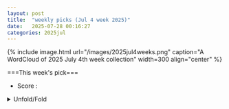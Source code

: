 ```yaml
---
layout: post
title:  "weekly picks (Jul 4 week 2025)"
date:   2025-07-28 00:16:27
categories: 2025jul
---
```


{% include image.html url="/images/2025jul4weeks.png" caption="A WordCloud of 2025 July 4th week collection" width=300 align="center" %}




===This week's pick===


* Score : 



<details>
  <summary> Unfold/Fold </summary>
  {% capture markdowncontent %}



---
07/30






1. **[s42005-025-02174-2](https://www.nature.com/articles/s42005-025-02174-2)** Pressure tuning of Kitaev spin liquid candidate Na<sub>3</sub>Co<sub>2</sub>SbO<sub>6</sub> (Communications Physics)



1. **[lvb9-pfr3](http://link.aps.org/doi/10.1103/lvb9-pfr3)** Direct Implementation of High-Fidelity Three-Qubit Gates for Superconducting Processor with Tunable Couplers (PRL)


1. **[pgnx-11ph](http://link.aps.org/doi/10.1103/pgnx-11ph)** Approximately Symmetric Neural Networks for Quantum Spin Liquids (PRL)

1. **[l8lg-ny6m](http://link.aps.org/doi/10.1103/l8lg-ny6m)** Inelastic Tunneling into Multipolaronic Bound States in Single-Layer MoS2 (PRX)

1. **[Physics.18.s100](http://link.aps.org/doi/10.1103/Physics.18.s100)** Making Small Free-Electron Lasers More Reliable (Physics)




1. **[2507.21209v1](https://arxiv.org/abs/2507.21209)** Anomalies of global symmetries on the lattice (arXiv)

1. **[2507.21226v1](https://arxiv.org/abs/2507.21226)** Magnetically ordered yet topologically robust phases emerging in concurrent Kitaev spin liquids (arXiv)

1. **[2507.21283v1](https://arxiv.org/abs/2507.21283)** Topological indicators for systems with open boundaries: Application to the Kitaev wire (arXiv)

1. **[2507.21301v1](https://arxiv.org/abs/2507.21301)** REBCO delamination by transverse electromagnetic stress due to screening current in magnetic field (arXiv)

1. **[2507.21306v1](https://arxiv.org/abs/2507.21306)** Large-scale characterization of Single-Hole Transistors in 22-nm FDSOI CMOS Technology (arXiv)

1. **[2507.21343v1](https://arxiv.org/abs/2507.21343)** Charge-Transfer Complex kappa-(BEST)2Cu2(CN)3 Analogous to Organic Spin Liquid Candidate (arXiv)

1. **[2507.21375v1](https://arxiv.org/abs/2507.21375)** Excitation and tunneling spectra of a fractional quantum Hall system in the thin cylinder limit (arXiv)

1. **[2507.21403v1](https://arxiv.org/abs/2507.21403)** High-resolution Measurements of Thermal Conductivity Matrix and Search for Thermal Hall Effect in La2CuO4 (arXiv)

1. **[2507.21446v1](https://arxiv.org/abs/2507.21446)** Field-free Superconducting Diode Effect and Topological Fulde-Ferrell-Larkin-Ovchinnikov Superconductivity in Altermagnetic Shiba Chains (arXiv)

1. **[2507.21458v1](https://arxiv.org/abs/2507.21458)** Magneto-cubic and magneto-linear dependence observed in an in-plane anomalous Hall magnet (arXiv)

1. **[2507.21501v1](https://arxiv.org/abs/2507.21501)** Non-interacting fractional topological Stark insulator (arXiv)

1. **[2507.21614v1](https://arxiv.org/abs/2507.21614)** Metastability of 2D-material-on-metal-islands structures (arXiv)

1. **[2507.21629v1](https://arxiv.org/abs/2507.21629)** Quantum Interference and Rashba Spin-Orbit Coupling in a Chain of Planar Quantum Rings: Effects on Magnetic and Transport Properties (arXiv)

1. **[2507.21697v1](https://arxiv.org/abs/2507.21697)** Detecting the Largest Correlations using the Correlation Density Matrix: a Quantum Monte Carlo Approach (arXiv)

1. **[2507.21771v1](https://arxiv.org/abs/2507.21771)** Static and Dynamical Characterization of Ground State Phases Induced by Frustration and Magnetic Field in the Spin-1 Orthogonal Dimer Chain (arXiv)

1. **[2507.21793v1](https://arxiv.org/abs/2507.21793)** Strong correlation behavior and Strong coupling superconductivity in (Ti1/4Hf1/4Nb1/4Ta1/4)1-xNix with the rich magnetic element Ni (arXiv)

1. **[2507.21804v1](https://arxiv.org/abs/2507.21804)** Heating Dynamics of Correlated Fermions under Dephasing (arXiv)

1. **[2507.21847v1](https://arxiv.org/abs/2507.21847)** Direct signatures of d-level hybridization and dimerization in magnetic adatom chains on a superconductor (arXiv)

1. **[2507.21869v1](https://arxiv.org/abs/2507.21869)** Multi-Gap superconductivity in HgS under pressure (arXiv)

1. **[2507.21897v1](https://arxiv.org/abs/2507.21897)** Superconducting Diode Effect in Weak Localization Regime (arXiv)

1. **[2507.21993v1](https://arxiv.org/abs/2507.21993)** Consistent quantum treatments of non-convex kinetic energies (arXiv)

1. **[2507.21997v1](https://arxiv.org/abs/2507.21997)** Proximity screening greatly enhances electronic quality of graphene (arXiv)

1. **[2507.22018v1](https://arxiv.org/abs/2507.22018)** Effect of applied pressure on the non-relativistic spin-splitting (NRSS) of FeSb2 altermagnet: A first-principles study (arXiv)

1. **[2507.22026v1](https://arxiv.org/abs/2507.22026)** A Hierarchy of Topological and Superconducting States in Rhombohedral Hexalayer Graphene (arXiv)

1. **[2507.22044v1](https://arxiv.org/abs/2507.22044)** Spin-resolved ballistic transport in three-terminal Zigzag Graphene Nanoribbon Device (arXiv)

1. **[2507.21217v1](https://arxiv.org/abs/2507.21217)** Robust qubit interactions mediated by photonic topological edge states (arXiv)

1. **[2507.21700v1](https://arxiv.org/abs/2507.21700)** Orbital-selective charge transfer drives two-step negative thermal expansion structural transitions in PbTa2Se4 (arXiv)

1. **[2507.21734v1](https://arxiv.org/abs/2507.21734)** Ultralow thermal conductivity via weak interactions in PbSe/PbTe monolayer heterostructure for thermoelectric design (arXiv)

1. **[2507.21760v1](https://arxiv.org/abs/2507.21760)** Unified machine-learning framework for property prediction and time-evolution simulation of strained alloy microstructure (arXiv)

1. **[2507.21766v1](https://arxiv.org/abs/2507.21766)** Field Theory of Borromean Super-counterfluids (arXiv)

1. **[2507.21943v1](https://arxiv.org/abs/2507.21943)** Free-fermion approach to the partition function zeros : Special boundary conditions and product form of solution (arXiv)

1. **[2507.22016v1](https://arxiv.org/abs/2507.22016)** Magnetization switching by current in an elemental ferromagnetic single layer (arXiv)





---
07/29


1. **[s41567-025-02944-3](https://www.nature.com/articles/s41567-025-02944-3)** Predicting topological entanglement entropy in a Rydberg analogue simulator (Nature Physics)

1. **[s42005-025-02208-9](https://www.nature.com/articles/s42005-025-02208-9)** Flat bands on a spherical surface from Landau levels to giant-quantum-number orbitals (Communications Physics)


1. **[s42005-025-02216-9](https://www.nature.com/articles/s42005-025-02216-9)** A dephasing sweet spot with enhanced dipolar coupling (Communications Physics)

1. **[s41598-025-11895-x](https://www.nature.com/articles/s41598-025-11895-x)** Field emission from vertically aligned graphene edges at the apex of the pencil lead (Scientific Reports)



1. **[3fzf-wsr2](http://link.aps.org/doi/10.1103/3fzf-wsr2)** Efficient Preparation of Entangled States in Cavity QED with Grover’s Algorithm (PRL)


1. **[7kjp-vrml](http://link.aps.org/doi/10.1103/7kjp-vrml)** Origin of Quasinormal Modes in Semi-Open Systems (PRL)

1. **[yr6z-mtyq](http://link.aps.org/doi/10.1103/yr6z-mtyq)** Universal Efimov Scaling in the Rabi-Coupled Few-Body Spectrum (PRL)

1. **[4zbf-rkbl](http://link.aps.org/doi/10.1103/4zbf-rkbl)** Reversible Phase Transition Enables Rapid Electrical Switching in Multilayer MoTe2 under Cyclic Strain (PRL)

1. **[yllv-5zx7](http://link.aps.org/doi/10.1103/yllv-5zx7)** Quasiparticle Gap Renormalization Driven by Internal and External Screening in a WS2 Device (PRL)

1. **[29ht-pwyt](http://link.aps.org/doi/10.1103/29ht-pwyt)** Manipulation of Topology by Electric Field in Breathing Kagome Lattice (PRL)

1. **[PhysRevX.15.031029](http://link.aps.org/doi/10.1103/PhysRevX.15.031029)** Construction and Classification of Crystalline Topological Superconductor and Insulators in Three-Dimensional Interacting Fermion Systems (PRX)


1. **[1xp1-mnqx](http://link.aps.org/doi/10.1103/1xp1-mnqx)** Ordering and association of patchy particles in quasi-one-dimensional channels (PRR)

1. **[6nws-mlgs](http://link.aps.org/doi/10.1103/6nws-mlgs)** Verifying energy-time entanglement with irregularly sampled correlations (PRR)

1. **[3bkn-v5rd](http://link.aps.org/doi/10.1103/3bkn-v5rd)** Computational complexity of three-dimensional Ising spin glass: Lessons from D-wave annealer (PRR)






1. **[Physics.18.139](http://link.aps.org/doi/10.1103/Physics.18.139)** Let’s Twist Again: Seeing Spin Spirals in Action (Physics)

1. **[Physics.18.140](http://link.aps.org/doi/10.1103/Physics.18.140)** Take the Big Mysteries in Physics Survey (Physics)


1. **[2507.19576v1](https://arxiv.org/abs/2507.19576)** Cyclotron reonance in a kagome spin liquid candidate material (arXiv)

1. **[2507.19580v1](https://arxiv.org/abs/2507.19580)** Chern-Simons-matter conformal field theory on fuzzy sphere: Confinement transition of Kalmeyer-Laughlin chiral spin liquid (arXiv)

1. **[2507.19591v1](https://arxiv.org/abs/2507.19591)** Local Potential Functional Embedding Theory of Molecular Systems: Localized Orbital-Based Embedding from an Exact Density-Functional Perspective (arXiv)

1. **[2507.19665v1](https://arxiv.org/abs/2507.19665)** Dynamics of current-induced switching in the quantum anomalous Hall effect (arXiv)

1. **[2507.19678v1](https://arxiv.org/abs/2507.19678)** Current-induced Magnetoexcitons in Mesoscopic Electron-hole Plasma (arXiv)

1. **[2507.19764v1](https://arxiv.org/abs/2507.19764)** Electron-phonon coupled Langevin dynamics for Mott insulators (arXiv)

1. **[2507.19768v1](https://arxiv.org/abs/2507.19768)** Prediction of Ambient-Pressure High-Temperature Superconductivity in Doped Transition-Metal Hydrides (arXiv)

1. **[2507.19784v1](https://arxiv.org/abs/2507.19784)** Theoretical study of the electronic correlation and superconducting pairing in La2.85Pr0.15Ni2O7 film grown on SrLaAlO4 (arXiv)

1. **[2507.19853v1](https://arxiv.org/abs/2507.19853)** Spin-flop-like transition as quantum critical point in Cs2RuO4 (arXiv)

1. **[2507.19865v1](https://arxiv.org/abs/2507.19865)** Excitation of vortex core gyration in nanopillars through driven Floquet magnons (arXiv)

1. **[2507.19903v1](https://arxiv.org/abs/2507.19903)** Anomalous superconductivity and unusual normal state properties of bilayer and twisted graphene (Brief review) (arXiv)

1. **[2507.20015v1](https://arxiv.org/abs/2507.20015)** Spin-Type Photonic Topological Insulators on a Rhombic Lattice (arXiv)

1. **[2507.20138v1](https://arxiv.org/abs/2507.20138)** Superconductivity emerging from the Neel state in infinite-stage single-layer cuprate La2CuO4+delta (arXiv)

1. **[2507.20139v1](https://arxiv.org/abs/2507.20139)** Quasiparticle interaction originating from Bogoliubov Fermi Surfaces under pressure in 18%-S substituted FeSe studied via NMR (arXiv)

1. **[2507.20155v1](https://arxiv.org/abs/2507.20155)** Biorthogonal quench dynamics of entanglement and quantum geometry in PT-symmetric non-Hermitian systems (arXiv)

1. **[2507.20192v1](https://arxiv.org/abs/2507.20192)** Time-bin qubit architecture using quantum Hall edge channels (arXiv)

1. **[2507.20238v1](https://arxiv.org/abs/2507.20238)** Electron transport through mesoscopic junctions revisited (arXiv)

1. **[2507.20273v1](https://arxiv.org/abs/2507.20273)** Nonequilibrium Dynamics in a Quantum Spin Chain with Pump-Probe Resonant Inelastic X-ray Scattering (arXiv)

1. **[2507.20287v1](https://arxiv.org/abs/2507.20287)** Pairing without gamma-Pocket in the La3Ni2O7 Thin Film (arXiv)

1. **[2507.20290v1](https://arxiv.org/abs/2507.20290)** Spectral shadows of a single GaAs quantum dot (arXiv)

1. **[2507.20308v1](https://arxiv.org/abs/2507.20308)** Variational study of the magnetization plateaus of the spin-1/2 kagome Heisenberg antiferromagnet and its implication on YCOB (arXiv)

1. **[2507.20385v1](https://arxiv.org/abs/2507.20385)** Third-order strong-coupling impurity solver for real-frequency DMFT: Accurate spectral functions for antiferromagnetic and photo-doped states (arXiv)

1. **[2507.20391v1](https://arxiv.org/abs/2507.20391)** Angle-dependent chiral tunneling in biased twisted bilayer graphene (arXiv)

1. **[2507.20549v1](https://arxiv.org/abs/2507.20549)** Finite-momentum mixed singlet-triplet pairing in chiral antiferromagnets induced by even-parity spin texture (arXiv)

1. **[2507.20561v1](https://arxiv.org/abs/2507.20561)** Vacancy induced expansion of spin-liquid regime in J1-J2 Heisenberg model (arXiv)

1. **[2507.20591v1](https://arxiv.org/abs/2507.20591)** Characterizing local Majorana properties using Andreev states (arXiv)

1. **[2507.20595v1](https://arxiv.org/abs/2507.20595)** Perturbative Analysis of the Field-Free Josephson Diode Effect in a Multilayered Josephson Junction (arXiv)

1. **[2507.20616v1](https://arxiv.org/abs/2507.20616)** Localized Edge States in Stacked Al/Ni Multilayers: Possible Evidence of Chiral Hinge Modes (arXiv)

1. **[2507.20633v1](https://arxiv.org/abs/2507.20633)** Ultrafast transition from coherent to incoherent polariton nonlinearities in a hybrid 1L-WS2/plasmon structure (arXiv)

1. **[2507.20637v1](https://arxiv.org/abs/2507.20637)** Pressure-Driven Moire Potential Enhancement and Tertiary Gap Opening in Graphene/h-BN Heterostructure (arXiv)

1. **[2507.20640v1](https://arxiv.org/abs/2507.20640)** Differentiation of Site-Specific Symmetry Breaking Orders in Y1-xPrxBa2Cu3O6+y (arXiv)

1. **[2507.20647v1](https://arxiv.org/abs/2507.20647)** hBN alignment orientation controls moire strength in rhombohedral graphene (arXiv)

1. **[2507.20649v1](https://arxiv.org/abs/2507.20649)** Tunneling Dynamics and Time Delay in Electron Transport through Time-Dependent Barriers with Finite-Bandwidth Reservoirs (arXiv)

1. **[2507.20662v1](https://arxiv.org/abs/2507.20662)** Thermodynamics of the hyperkagome-lattice S=1/2 Heisenberg ferromagnet (arXiv)

1. **[2507.20675v1](https://arxiv.org/abs/2507.20675)** Flat-band projected versus fully atomistic twisted bilayer graphene (arXiv)

1. **[2507.20692v1](https://arxiv.org/abs/2507.20692)** Dynamical phase transition in a strongly hybridized phonon-triplon chain (arXiv)

1. **[2507.20695v1](https://arxiv.org/abs/2507.20695)** Cascade of Even-Denominator Fractional Quantum Hall States in Mixed-Stacked Multilayer Graphene (arXiv)

1. **[2507.20696v1](https://arxiv.org/abs/2507.20696)** Measuring coherence factors of states in superconductors through local current (arXiv)

1. **[2507.20713v1](https://arxiv.org/abs/2507.20713)** Theory of off-diagonal disorder in multilayer topological insulator (arXiv)

1. **[2507.20723v1](https://arxiv.org/abs/2507.20723)** Electric-field control of two-dimensional ferromagnetic properties by chiral ionic gating (arXiv)

1. **[2507.20733v1](https://arxiv.org/abs/2507.20733)** Crystalline electric field and large anomalous Hall effect in the candidate topological material CeGaSi (arXiv)

1. **[2507.20760v1](https://arxiv.org/abs/2507.20760)** Near-field focusing and amplification of tip-substrate radiative heat transfer (arXiv)

1. **[2507.20779v1](https://arxiv.org/abs/2507.20779)** Nonequilibrium transport through an interacting monitored quantum dot (arXiv)

1. **[2507.20843v1](https://arxiv.org/abs/2507.20843)** Anomalous Scaling Behaviors of the Green's Function in Critical Skin Effects (arXiv)

1. **[2507.21013v1](https://arxiv.org/abs/2507.21013)** Superconducting density of states of PtPb4 (arXiv)

1. **[2507.21043v1](https://arxiv.org/abs/2507.21043)** Topological chiral superconductivity from antiferromagnetic correlations in moire bands with extreme spin-orbit coupling (arXiv)

1. **[2507.18458v1](https://arxiv.org/abs/2507.18458)** Emergent-gravity Hall effect from quantum geometry (arXiv)

1. **[2507.19612v1](https://arxiv.org/abs/2507.19612)** Exciton dynamics and exciton-phonon coupling in bulk and thin flakes of layered van der Waals antiferromagnet Ni2P2S6 (arXiv)

1. **[2507.19713v1](https://arxiv.org/abs/2507.19713)** Exponentially robust non-Clifford gate in a driven-dissipative circuit (arXiv)

1. **[2507.19731v1](https://arxiv.org/abs/2507.19731)** Universal Relation Between Quantum Entanglement and Particle Transport (arXiv)

1. **[2507.19796v1](https://arxiv.org/abs/2507.19796)** Dielectric environment engineering via 2D material heterostructure formation on hybrid photonic crystal nanocavity (arXiv)

1. **[2507.19876v1](https://arxiv.org/abs/2507.19876)** A unified diagrammatic formulation of single-reference and multi-reference random phase approximations: the particle-hole and particle-particle channels (arXiv)

1. **[2507.19890v1](https://arxiv.org/abs/2507.19890)** Spontaneous Space-Time Parity Breaking Without Thermal Restoration (arXiv)

1. **[2507.19900v1](https://arxiv.org/abs/2507.19900)** Unraveling a chemical-bond-driven root of topology in three-dimensional chiral crystals (arXiv)

1. **[2507.19932v1](https://arxiv.org/abs/2507.19932)** Equivariant Parameter Families of Spin Chains: A Discrete MPS Formulation (arXiv)

1. **[2507.19994v1](https://arxiv.org/abs/2507.19994)** Finite-Size Effects in Quantum Metrology at Strong Coupling: Microscopic vs Phenomenological Approaches (arXiv)

1. **[2507.20005v1](https://arxiv.org/abs/2507.20005)** Numerical extraction of crosscap coefficients in microscopic models for (2+1)D conformal field theory (arXiv)

1. **[2507.20011v1](https://arxiv.org/abs/2507.20011)** Specifics of ITO properties deposited on cerium-doped glass for space-grade solar cells (arXiv)

1. **[2507.20022v1](https://arxiv.org/abs/2507.20022)** On-chip Single-crystal Plasmonic Optoelectronics for Efficient Hot Carrier Collection and Photovoltage Detection (arXiv)

1. **[2507.20100v1](https://arxiv.org/abs/2507.20100)** Circuit simulation of readout process toward large-scale superconducting quantum circuits (arXiv)

1. **[2507.20245v1](https://arxiv.org/abs/2507.20245)** Quantum Imaging of Ferromagnetic van der Waals Magnetic Domain Structures at Ambient Conditions (arXiv)

1. **[2507.20679v1](https://arxiv.org/abs/2507.20679)** Effects of Ill-Defined Domain of Definitions of the Parameter Operator on Berry Curvature and the Adiabatic Theorem (arXiv)

1. **[2507.20722v1](https://arxiv.org/abs/2507.20722)** Identification and Properties of Topological States in the Bulk of Quasicrystals (arXiv)

1. **[2507.20795v1](https://arxiv.org/abs/2507.20795)** Superconducting flux concentrator coils for levitation of particles in the Meissner state (arXiv)

1. **[2507.20819v1](https://arxiv.org/abs/2507.20819)** First principles study of [111]-oriented epitaxially strained Rare-Earth Nickelate NdNiO3 (arXiv)

1. **[2507.20904v1](https://arxiv.org/abs/2507.20904)** Color and Transparency from Quantum Geometry (arXiv)



---
07/28


1. **[2507.18646v1](https://arxiv.org/abs/2507.18646)** Non-ideal subthreshold swing in aligned carbon nanotube transistors due to variable occupancy discrete charge traps (arXiv)

1. **[2507.18693v1](https://arxiv.org/abs/2507.18693)** Microscopic Fingerprint of Chiral Superconductivity (arXiv)

1. **[2507.18707v1](https://arxiv.org/abs/2507.18707)** Strong enhancements to superconducting properties of 1D systems from metallic reservoirs (arXiv)

1. **[2507.18770v1](https://arxiv.org/abs/2507.18770)** Propagating Neutral Modes in an Intervalley Coherent State (arXiv)

1. **[2507.18806v1](https://arxiv.org/abs/2507.18806)** Defect Engineering the Interacting Many-body SSH Model (arXiv)

1. **[2507.18829v1](https://arxiv.org/abs/2507.18829)** Topological magneto-optics in the non-coplanar antiferromagnet Co1/3NbS2: Imaging and writing chiral magnetic domains (arXiv)

1. **[2507.18831v1](https://arxiv.org/abs/2507.18831)** X-ray Diffraction and Electrical Transport Imaging of Superconducting Superhydride (La,Y)H10 (arXiv)

1. **[2507.18839v1](https://arxiv.org/abs/2507.18839)** X-ray Emission Spectropolarimetry of Strongly Anisotropic Single Crystal Systems using a Rowland Circle Geometry (arXiv)

1. **[2507.18854v1](https://arxiv.org/abs/2507.18854)** Magnetic Field Induced Nonlinear Transport in LaTiO3/SrTiO3 Interfaces (arXiv)

1. **[2507.18892v1](https://arxiv.org/abs/2507.18892)** Spinon Singlet: Microscopic Mechanism of d-Wave Pairing in a Partially-Filled Stripe (arXiv)

1. **[2507.18904v1](https://arxiv.org/abs/2507.18904)** Antibonding and Electronic Instabilities in GdRu2X2 (X = Si, Ge, Sn): A New Pathway Toward Developing Centrosymmetric Skyrmion Materials (arXiv)

1. **[2507.18919v1](https://arxiv.org/abs/2507.18919)** Real-space second Chern number using the kernel polynomial method (arXiv)

1. **[2507.19025v1](https://arxiv.org/abs/2507.19025)** A Riemann-Hilbert Approach to Slavnov Overlaps in the Lieb-Liniger model (arXiv)

1. **[2507.19051v1](https://arxiv.org/abs/2507.19051)** Highly efficient coherent amplification of zero-field spin waves in YIG nano-waveguides (arXiv)

1. **[2507.19066v1](https://arxiv.org/abs/2507.19066)** Sensing magnonic quantum superpositions using a bosonic mode as the probe (arXiv)

1. **[2507.19147v1](https://arxiv.org/abs/2507.19147)** The Josephson effect in Fibonacci superconductors (arXiv)

1. **[2507.19190v1](https://arxiv.org/abs/2507.19190)** Stabilization of the collinear plateau phase by thermal fluctuations in the disordered triangular lattice antiferromagnet Rb(1-x)KxFe(MoO4)2 (arXiv)

1. **[2507.19207v1](https://arxiv.org/abs/2507.19207)** Incommensurate magnetic order arising from frustrated interchain interactions in the spin-1/2 chain compound AgCuVO4 (arXiv)

1. **[2507.19238v1](https://arxiv.org/abs/2507.19238)** Dirac points annihilation and its obstruction characterized by Euler number and quaternionic charges in kagome lattice (arXiv)

1. **[2507.19301v1](https://arxiv.org/abs/2507.19301)** Fermi liquid and isotropic superconductivity of Hund scenario for bilayer nickelates (arXiv)

1. **[2507.19324v1](https://arxiv.org/abs/2507.19324)** Quantum Droplets of Light in Semiconductor Microcavities (arXiv)

1. **[2507.19401v1](https://arxiv.org/abs/2507.19401)** The gauge theory dual of the bilayer XY model with second order Josephson coupling (arXiv)

1. **[2507.19412v1](https://arxiv.org/abs/2507.19412)** From weakly interacting spinons to tightly bound triplons in the frustrated quantum spin-Peierls chain (arXiv)

1. **[2507.19471v1](https://arxiv.org/abs/2507.19471)** Interplay of non-Hermitian skin effect and electronic correlations in the non-Hermitian Hubbard model via Real-space dynamical mean field theory (arXiv)

1. **[2507.18700v1](https://arxiv.org/abs/2507.18700)** Adaptive Neural Quantum States: A Recurrent Neural Network Perspective (arXiv)

1. **[2507.18906v1](https://arxiv.org/abs/2507.18906)** Atomic-Scale Heterogeneity of Hydrogen in Metal Hydrides Revealed by Electron Ptychography (arXiv)

1. **[2507.19126v1](https://arxiv.org/abs/2507.19126)** Magnetoelectric coupling and its impact on the multicaloric effect (arXiv)

1. **[2507.19276v1](https://arxiv.org/abs/2507.19276)** Hybrid tensor network and neural network quantum states for quantum chemistry (arXiv)





  {% endcapture %}
  {{ markdowncontent | markdownify }}
 </details>

<style>
  details {
    margin: 10px 0;
  }
  summary {
    cursor: pointer;
  }
</style>
